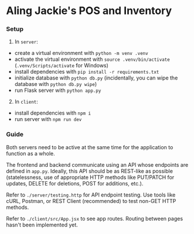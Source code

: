 # Aling Jackie's POS and Inventory

### Setup

1. In `server`:

- create a virtual environment with `python -m venv .venv`
- activate the virtual environment with `source .venv/bin/activate` (`.venv/Scripts/activate` for Windows)
- install dependencies with `pip install -r requirements.txt`
- initialize database with `python db.py` (incidentally, you can wipe the database with `python db.py wipe`)
- run Flask server with `python app.py`

2. In `client`:

- install dependencies with `npm i`
- run server with `npm run dev`

### Guide

Both servers need to be active at the same time for the application to function as a whole.

The frontend and backend communicate using an API whose endpoints are defined in `app.py`. Ideally, this API should be as REST-like as possible (statelessness, use of appropriate HTTP methods like PUT/PATCH for updates, DELETE for deletions, POST for additions, etc.).

Refer to `./server/testing.http` for API endpoint testing. Use tools like cURL, Postman, or REST Client (recommended) to test non-GET HTTP methods.

Refer to `./client/src/App.jsx` to see app routes. Routing between pages hasn't been implemented yet.
